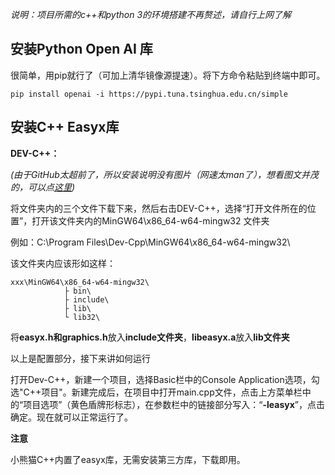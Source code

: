 *说明：项目所需的c++和python 3的环境搭建不再赘述，请自行上网了解*

## 安装Python Open AI 库

很简单，用pip就行了（可加上清华镜像源提速）。将下方命令粘贴到终端中即可。

	pip install openai -i https://pypi.tuna.tsinghua.edu.cn/simple

## 安装C++ Easyx库

**DEV-C++：**

*(由于GitHub太超前了，所以安装说明没有图片（网速太man了），想看图文并茂的，可以点[这里](https://blog.csdn.net/2301_78888898/article/details/135157706?spm=1001.2014.3001.5502))*

将文件夹内的三个文件下载下来，然后右击DEV-C++，选择“打开文件所在的位置”，打开该文件夹内的MinGW64\x86_64-w64-mingw32 文件夹

例如：C:\Program Files\Dev-Cpp\MinGW64\x86_64-w64-mingw32\

该文件夹内应该形如这样：
	
	xxx\MinGW64\x86_64-w64-mingw32\
				├ bin\
				├ include\
				├ lib\
				└ lib32\
	
将**easyx.h和graphics.h**放入**include文件夹**，**libeasyx.a**放入**lib文件夹**

以上是配置部分，接下来讲如何运行

打开Dev-C++，新建一个项目，选择Basic栏中的Console Application选项，勾选"C++项目"。新建完成后，在项目中打开main.cpp文件，点击上方菜单栏中的“项目选项”（黄色盾牌形标志），在参数栏中的链接部分写入：“**-leasyx**”，点击确定。现在就可以正常运行了。

**注意**

小熊猫C++内置了easyx库，无需安装第三方库，下载即用。
